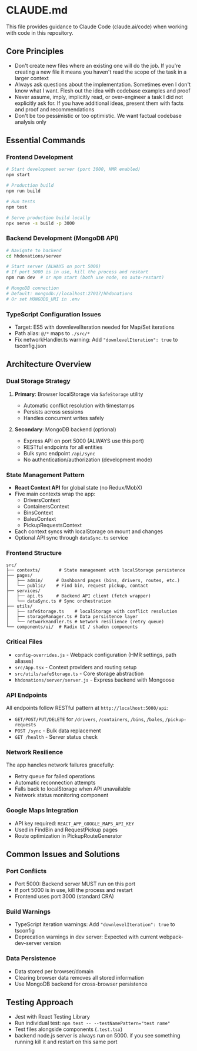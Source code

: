# CLAUDE.md

This file provides guidance to Claude Code (claude.ai/code) when working with code in this repository.

## Core Principles
- Don't create new files where an existing one will do the job. If you're creating a new file it means you haven't read the scope of the task in a larger context
- Always ask questions about the implementation. Sometimes even I don't know what I want. Flesh out the idea with codebase examples and proof
- Never assume, imply, implicitly read, or over-engineer a task I did not explicitly ask for. If you have additional ideas, present them with facts and proof and recommendations
- Don't be too pessimistic or too optimistic. We want factual codebase analysis only

## Essential Commands

### Frontend Development
```bash
# Start development server (port 3000, HMR enabled)
npm start

# Production build
npm run build

# Run tests
npm test

# Serve production build locally
npx serve -s build -p 3000
```

### Backend Development (MongoDB API)
```bash
# Navigate to backend
cd hhdonations/server

# Start server (ALWAYS on port 5000)
# If port 5000 is in use, kill the process and restart
npm run dev  # or npm start (both use node, no auto-restart)

# MongoDB connection
# Default: mongodb://localhost:27017/hhdonations
# Or set MONGODB_URI in .env
```

### TypeScript Configuration Issues
- Target: ES5 with downlevelIteration needed for Map/Set iterations
- Path alias: `@/*` maps to `./src/*`
- Fix networkHandler.ts warning: Add `"downlevelIteration": true` to tsconfig.json

## Architecture Overview

### Dual Storage Strategy
1. **Primary**: Browser localStorage via `SafeStorage` utility
   - Automatic conflict resolution with timestamps
   - Persists across sessions
   - Handles concurrent writes safely

2. **Secondary**: MongoDB backend (optional)
   - Express API on port 5000 (ALWAYS use this port)
   - RESTful endpoints for all entities
   - Bulk sync endpoint `/api/sync`
   - No authentication/authorization (development mode)

### State Management Pattern
- **React Context API** for global state (no Redux/MobX)
- Five main contexts wrap the app:
  - DriversContext
  - ContainersContext  
  - BinsContext
  - BalesContext
  - PickupRequestsContext
- Each context syncs with localStorage on mount and changes
- Optional API sync through `dataSync.ts` service

### Frontend Structure
```
src/
├── contexts/       # State management with localStorage persistence
├── pages/
│   ├── admin/     # Dashboard pages (bins, drivers, routes, etc.)
│   └── public/    # Find bin, request pickup, contact
├── services/
│   ├── api.ts     # Backend API client (fetch wrapper)
│   └── dataSync.ts # Sync orchestration
├── utils/
│   ├── safeStorage.ts    # localStorage with conflict resolution
│   ├── storageManager.ts # Data persistence layer
│   └── networkHandler.ts # Network resilience (retry queue)
└── components/ui/  # Radix UI / shadcn components
```

### Critical Files
- `config-overrides.js` - Webpack configuration (HMR settings, path aliases)
- `src/App.tsx` - Context providers and routing setup
- `src/utils/safeStorage.ts` - Core storage abstraction
- `hhdonations/server/server.js` - Express backend with Mongoose

### API Endpoints
All endpoints follow RESTful pattern at `http://localhost:5000/api`:
- `GET/POST/PUT/DELETE` for `/drivers`, `/containers`, `/bins`, `/bales`, `/pickup-requests`
- `POST /sync` - Bulk data replacement
- `GET /health` - Server status check

### Network Resilience
The app handles network failures gracefully:
- Retry queue for failed operations
- Automatic reconnection attempts
- Falls back to localStorage when API unavailable
- Network status monitoring component

### Google Maps Integration
- API key required: `REACT_APP_GOOGLE_MAPS_API_KEY`
- Used in FindBin and RequestPickup pages
- Route optimization in PickupRouteGenerator

## Common Issues and Solutions

### Port Conflicts
- Port 5000: Backend server MUST run on this port
- If port 5000 is in use, kill the process and restart
- Frontend uses port 3000 (standard CRA)

### Build Warnings
- TypeScript iteration warnings: Add `"downlevelIteration": true` to tsconfig
- Deprecation warnings in dev server: Expected with current webpack-dev-server version

### Data Persistence
- Data stored per browser/domain
- Clearing browser data removes all stored information
- Use MongoDB backend for cross-browser persistence

## Testing Approach
- Jest with React Testing Library
- Run individual test: `npm test -- --testNamePattern="test name"`
- Test files alongside components (`.test.tsx`)
- backend node.js server is always run on 5000. if you see something running kill it and restart on this same port